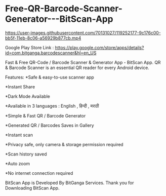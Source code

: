 # Free-QR-Barcode-Scanner-Generator---BitScan-App

https://user-images.githubusercontent.com/70131027/119252177-9c176c00-bb5f-11eb-8c06-a56929b877cb.mp4

Google Play Store Link : https://play.google.com/store/apps/details?id=com.bitganga.barcodescanner&hl=en_US

Fast & Free QR-Code / Barcode Scanner & Generator App - BitScan App. QR & Barcode Scanner is an essential QR reader for every Android device.

Features:
*Safe & easy-to-use scanner app

*Instant Share

*Dark Mode Available

*Available in 3 languages : English , हिन्दी , मराठी

*Simple & Fast QR / Barcode Generator

*Generated QR / Barcodes Saves in Gallery

*Instant scan

*Privacy safe, only camera & storage permission required

*Scan history saved

*Auto zoom

*No internet connection required


BitScan App is Developed By BitGanga Services.
Thank you for Downloading BitScan App.
